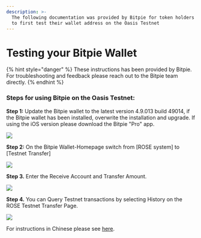 ```yaml
---
description: >-
  The following documentation was provided by Bitpie for token holders who want
  to first test their wallet address on the Oasis Testnet
---
```


# Testing your Bitpie Wallet

{% hint style="danger" %}
These instructions has been provided by Bitpie. For troubleshooting and feedback please reach out to the Bitpie team directly.
{% endhint %}

### Steps for using Bitpie on the Oasis Testnet:

**Step 1:** Update the Bitpie wallet to the latest version 4.9.013 build 49014, if the Bitpie wallet has been installed, overwrite the installation and upgrade. If using the iOS version please download the Bitpie "Pro" app. 

![](../.gitbook/assets/screen-shot-2020-11-16-at-8.27.48-pm%20%281%29.png)

**Step 2:** On the Bitpie Wallet-Homepage switch from \[ROSE system\] to \[Testnet Transfer\]

![](https://lh4.googleusercontent.com/xYKA_b-hscv2nyHOODZ-0fN7WjKRvMt6bktTdTeYZ9yPC9YICDmwqA-c9j_e-xdCJHvSB5rG7ws2dqDi5nUmjzsgGdLZR7QgkzaW2NtL0b6VNbFXvpudweVOxagEqAVVdviKBc3O)

**Step 3.** Enter the Receive Account and Transfer Amount.

![](https://lh5.googleusercontent.com/US9PYLgxe2SKdE4LxpK7zUlne_SiQiSv284CXHsrPJLDxXC1AvBHH6wDI1UUwt4ytLng69NOLVS8u-cLzDrjiom0e8ggf71j9msUPywk7OTtk_J4Gccsici_3V0_tb7Ipy6lTYmH)

**Step 4.** You can Query Testnet transactions by selecting History on the ROSE Testnet Transfer Page.

![](https://lh4.googleusercontent.com/wZuz_iw3_uceyuKXf7gU78k8DoPPmnkVWb3ajHtZPpDSWJUqEVorQY-nYyYsaxk_c1pKApR2aO8rFahs9LTiFKoLd-uCEljzL-4rBc8Y8tQKqN5p2MbKjgxFSqJ3qi_b7mkjjbVV)

For instructions in Chinese please see [here](https://www.yuque.com/docs/share/c3d327df-0eae-4eb8-af82-fdda49a97b36?#).

